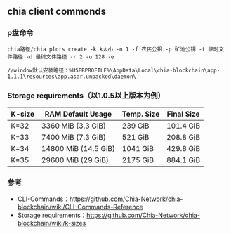 ## chia client commonds
### p盘命令
    chia路径/chia plots create -k k大小 -n 1 -f 农民公钥 -p 矿池公钥 -t 临时文件路径 -d 最终文件路径 -r 2 -u 128 -e
    
    //window默认安装路径：%USERPROFILE%\AppData\Local\chia-blockchain\app-1.1.1\resources\app.asar.unpacked\daemon\
### Storage requirements（以1.0.5以上版本为例）
| K-size      | RAM Default Usage| Temp. Size | Final Size |
| ----------- | -------------------- | -------- | ---------- |
| K=32        | 3360 MiB (3.3 GiB)   | 239 GiB  | 101.4 GiB  |
| K=33        | 7400 MiB (7.3 GiB)   | 521 GiB  | 208.8 GiB  |
| K=34        | 14800 MiB (14.5 GiB) | 1041 GiB | 429.8 GiB  |
| K=35        | 29600 MiB (29 GiB)   | 2175 GiB | 884.1 GiB  |

### 参考
- CLI-Commands：https://github.com/Chia-Network/chia-blockchain/wiki/CLI-Commands-Reference
- Storage requirements：https://github.com/Chia-Network/chia-blockchain/wiki/k-sizes

